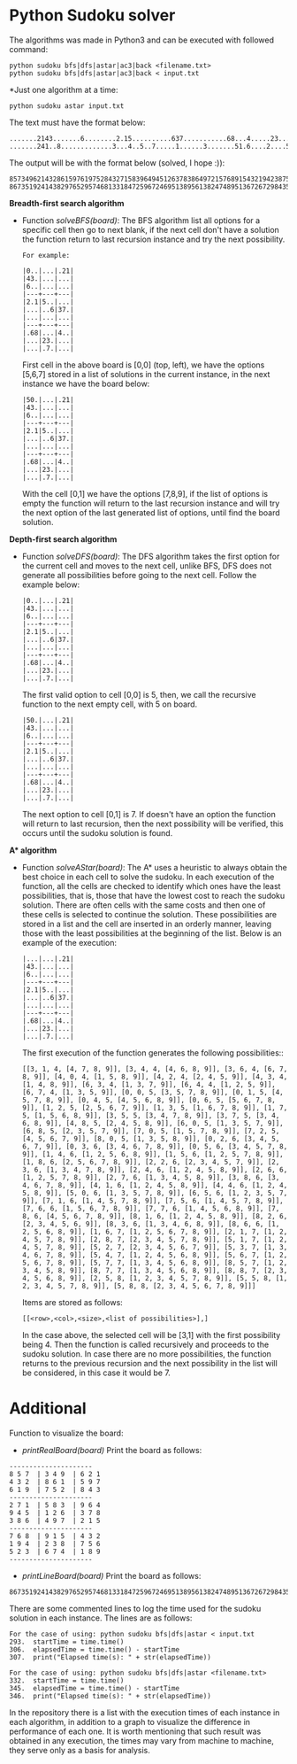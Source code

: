 # Python Sudoku solver

 The algorithms was made in Python3 and can be executed with followed command:
    
    
    python sudoku bfs|dfs|astar|ac3|back <filename.txt>
    python sudoku bfs|dfs|astar|ac3|back < input.txt
    
 *Just one algorithm at a time:
 
    python sudoku astar input.txt
 
 The text must have the format below:
 
    
    .......2143.......6........2.15..........637...........68...4.....23........7....
    .......241..8.............3...4..5..7.....1......3.......51.6....2....5..3...7...
    
    
 The output will be with the format below (solved, I hope :)):
 
    
    857349621432861597619752843271583964945126378386497215768915432194238756523674189
    867351924143829765295746813318472596724695138956138247489513672672984351531267489
    

__Breadth-first search algorithm__
  - Function _solveBFS(board)_: The BFS algorithm list all options for a specific cell then go to next blank, if the next cell don't have a solution the function return to last recursion instance and try the next possibility.

		For example:
    
    ```
    |0..|...|.21|
    |43.|...|...|
    |6..|...|...|
    |---+---+---|
    |2.1|5..|...|
    |...|..6|37.|
    |...|...|...|
    |---+---+---|
    |.68|...|4..|
    |...|23.|...|
    |...|.7.|...|
    ```  
    
	First cell in the above board is [0,0] (top, left), we have the options [5,6,7] stored in a list of solutions in the current instance, in the next instance we have the board below:

    
    ```
    |50.|...|.21|
    |43.|...|...|
    |6..|...|...|
    |---+---+---|
    |2.1|5..|...|
    |...|..6|37.|
    |...|...|...|
    |---+---+---|
    |.68|...|4..|
    |...|23.|...|
    |...|.7.|...|
    ```
    
	With the cell [0,1] we have the options [7,8,9], if the list of options is empty the function will return to the last recursion instance and will try the next option of the last generated list of options, until find the board solution.


__Depth-first search algorithm__
  - Function _solveDFS(board)_: The DFS algorithm takes the first option for the current cell and moves to the next cell, unlike BFS, DFS does not generate all possibilities before going to the next cell. Follow the example below:

    ```
    |0..|...|.21|
    |43.|...|...|
    |6..|...|...|
    |---+---+---|
    |2.1|5..|...|
    |...|..6|37.|
    |...|...|...|
    |---+---+---|
    |.68|...|4..|
    |...|23.|...|
    |...|.7.|...|
    ```
    
	The first valid option to cell [0,0] is 5, then, we call the recursive function to the next empty cell, with 5 on board.

    
    ```
    |50.|...|.21|
    |43.|...|...|
    |6..|...|...|
    |---+---+---|
    |2.1|5..|...|
    |...|..6|37.|
    |...|...|...|
    |---+---+---|
    |.68|...|4..|
    |...|23.|...|
    |...|.7.|...|
    ```
    
	The next option to cell [0,1] is 7. If doesn't have an option the function will return to last recursion, then the next possibility will be verified, this occurs until the sudoku solution is found.
    
__A* algorithm__
  - Function _solveAStar(board)_: The A* uses a heuristic to always obtain the best choice in each cell to solve the sudoku. In each execution of the function, all the cells are checked to identify which ones have the least possibilities, that is, those that have the lowest cost to reach the sudoku solution. There are often cells with the same costs and then one of these cells is selected to continue the solution. These possibilities are stored in a list and the cell are inserted in an orderly manner, leaving those with the least possibilities at the beginning of the list. Below is an example of the execution:
  

    ```
    |...|...|.21|
    |43.|...|...|
    |6..|...|...|
    |---+---+---|
    |2.1|5..|...|
    |...|..6|37.|
    |...|...|...|
    |---+---+---|
    |.68|...|4..|
    |...|23.|...|
    |...|.7.|...|
    ```
    
    The first execution of the function generates the following possibilities::
    
    ```
    [[3, 1, 4, [4, 7, 8, 9]], [3, 4, 4, [4, 6, 8, 9]], [3, 6, 4, [6, 7, 8, 9]], [4, 0, 4, [1, 5, 8, 9]], [4, 2, 4, [2, 4, 5, 9]], [4, 3, 4, [1, 4, 8, 9]], [6, 3, 4, [1, 3, 7, 9]], [6, 4, 4, [1, 2, 5, 9]], [6, 7, 4, [1, 3, 5, 9]], [0, 0, 5, [3, 5, 7, 8, 9]], [0, 1, 5, [4, 5, 7, 8, 9]], [0, 4, 5, [4, 5, 6, 8, 9]], [0, 6, 5, [5, 6, 7, 8, 9]], [1, 2, 5, [2, 5, 6, 7, 9]], [1, 3, 5, [1, 6, 7, 8, 9]], [1, 7, 5, [1, 5, 6, 8, 9]], [3, 5, 5, [3, 4, 7, 8, 9]], [3, 7, 5, [3, 4, 6, 8, 9]], [4, 8, 5, [2, 4, 5, 8, 9]], [6, 0, 5, [1, 3, 5, 7, 9]], [6, 8, 5, [2, 3, 5, 7, 9]], [7, 0, 5, [1, 5, 7, 8, 9]], [7, 2, 5, [4, 5, 6, 7, 9]], [8, 0, 5, [1, 3, 5, 8, 9]], [0, 2, 6, [3, 4, 5, 6, 7, 9]], [0, 3, 6, [3, 4, 6, 7, 8, 9]], [0, 5, 6, [3, 4, 5, 7, 8, 9]], [1, 4, 6, [1, 2, 5, 6, 8, 9]], [1, 5, 6, [1, 2, 5, 7, 8, 9]], [1, 8, 6, [2, 5, 6, 7, 8, 9]], [2, 2, 6, [2, 3, 4, 5, 7, 9]], [2, 3, 6, [1, 3, 4, 7, 8, 9]], [2, 4, 6, [1, 2, 4, 5, 8, 9]], [2, 6, 6, [1, 2, 5, 7, 8, 9]], [2, 7, 6, [1, 3, 4, 5, 8, 9]], [3, 8, 6, [3, 4, 6, 7, 8, 9]], [4, 1, 6, [1, 2, 4, 5, 8, 9]], [4, 4, 6, [1, 2, 4, 5, 8, 9]], [5, 0, 6, [1, 3, 5, 7, 8, 9]], [6, 5, 6, [1, 2, 3, 5, 7, 9]], [7, 1, 6, [1, 4, 5, 7, 8, 9]], [7, 5, 6, [1, 4, 5, 7, 8, 9]], [7, 6, 6, [1, 5, 6, 7, 8, 9]], [7, 7, 6, [1, 4, 5, 6, 8, 9]], [7, 8, 6, [4, 5, 6, 7, 8, 9]], [8, 1, 6, [1, 2, 4, 5, 8, 9]], [8, 2, 6, [2, 3, 4, 5, 6, 9]], [8, 3, 6, [1, 3, 4, 6, 8, 9]], [8, 6, 6, [1, 2, 5, 6, 8, 9]], [1, 6, 7, [1, 2, 5, 6, 7, 8, 9]], [2, 1, 7, [1, 2, 4, 5, 7, 8, 9]], [2, 8, 7, [2, 3, 4, 5, 7, 8, 9]], [5, 1, 7, [1, 2, 4, 5, 7, 8, 9]], [5, 2, 7, [2, 3, 4, 5, 6, 7, 9]], [5, 3, 7, [1, 3, 4, 6, 7, 8, 9]], [5, 4, 7, [1, 2, 4, 5, 6, 8, 9]], [5, 6, 7, [1, 2, 5, 6, 7, 8, 9]], [5, 7, 7, [1, 3, 4, 5, 6, 8, 9]], [8, 5, 7, [1, 2, 3, 4, 5, 8, 9]], [8, 7, 7, [1, 3, 4, 5, 6, 8, 9]], [8, 8, 7, [2, 3, 4, 5, 6, 8, 9]], [2, 5, 8, [1, 2, 3, 4, 5, 7, 8, 9]], [5, 5, 8, [1, 2, 3, 4, 5, 7, 8, 9]], [5, 8, 8, [2, 3, 4, 5, 6, 7, 8, 9]]]
    ```
    
    Items are stored as follows:
    
    ```
    [[<row>,<col>,<size>,<list of possibilities>],]
    ```
    
	In the case above, the selected cell will be [3,1] with the first possibility being 4. Then the function is called recursively and proceeds to the sudoku solution. In case there are no more possibilities, the function returns to the previous recursion and the next possibility in the list will be considered, in this case it would be 7.
  
# Additional
Function to visualize the board:
- _printRealBoard(board)_
Print the board as follows:

```
---------------------
8 5 7  | 3 4 9  | 6 2 1
4 3 2  | 8 6 1  | 5 9 7
6 1 9  | 7 5 2  | 8 4 3
---------------------
2 7 1  | 5 8 3  | 9 6 4
9 4 5  | 1 2 6  | 3 7 8
3 8 6  | 4 9 7  | 2 1 5
---------------------
7 6 8  | 9 1 5  | 4 3 2
1 9 4  | 2 3 8  | 7 5 6
5 2 3  | 6 7 4  | 1 8 9
---------------------
```

- _printLineBoard(board)_
Print the board as follows:

```
867351924143829765295746813318472596724695138956138247489513672672984351531267489
```

There are some commented lines to log the time used for the sudoku solution in each instance.
The lines are as follows:

```
For the case of using: python sudoku bfs|dfs|astar < input.txt
293.  startTime = time.time()
306.  elapsedTime = time.time() - startTime
307.  print("Elapsed time(s): " + str(elapsedTime))

For the case of using: python sudoku bfs|dfs|astar <filename.txt>
332.  startTime = time.time()
345.  elapsedTime = time.time() - startTime
346.  print("Elapsed time(s): " + str(elapsedTime))
```    

In the repository there is a list with the execution times of each instance in each algorithm, in addition to a graph to visualize the difference in performance of each one.
It is worth mentioning that such result was obtained in any execution, the times may vary from machine to machine, they serve only as a basis for analysis.

